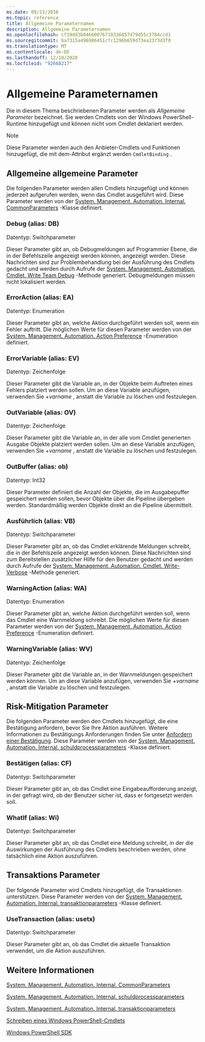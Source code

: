 ```yaml
---
ms.date: 09/13/2016
ms.topic: reference
title: Allgemeine Parameternamen
description: Allgemeine Parameternamen
ms.openlocfilehash: cf39dd3b04660076718336857d79d55c3784ccd1
ms.sourcegitcommit: ba7315a496986451cfc1296b659d73ea2373d3f0
ms.translationtype: MT
ms.contentlocale: de-DE
ms.lasthandoff: 12/10/2020
ms.locfileid: "92668217"
---
```

# <a name="common-parameter-names"></a>Allgemeine Parameternamen

Die in diesem Thema beschriebenen Parameter werden als *Allgemeine Parameter* bezeichnet. Sie werden Cmdlets von der Windows PowerShell-Runtime hinzugefügt und können nicht vom Cmdlet deklariert werden.

> [!NOTE]
> Diese Parameter werden auch den Anbieter-Cmdlets und Funktionen hinzugefügt, die mit dem-Attribut ergänzt werden `CmdletBinding` .

## <a name="general-common-parameters"></a>Allgemeine allgemeine Parameter

Die folgenden Parameter werden allen Cmdlets hinzugefügt und können jederzeit aufgerufen werden, wenn das Cmdlet ausgeführt wird. Diese Parameter werden von der [System. Management. Automation. Internal. CommonParameters](/dotnet/api/System.Management.Automation.Internal.CommonParameters) -Klasse definiert.

### <a name="debug-alias-db"></a>Debug (alias: DB)

Datentyp: Switchparameter

Dieser Parameter gibt an, ob Debugmeldungen auf Programmier Ebene, die in der Befehlszeile angezeigt werden können, angezeigt werden. Diese Nachrichten sind zur Problembehandlung bei der Ausführung des Cmdlets gedacht und werden durch Aufrufe der [System. Management. Automation. Cmdlet. Write Team Debug](/dotnet/api/System.Management.Automation.Cmdlet.WriteDebug) -Methode generiert. Debugmeldungen müssen nicht lokalisiert werden.

### <a name="erroraction-alias-ea"></a>ErrorAction (alias: EA)

Datentyp: Enumeration

Dieser Parameter gibt an, welche Aktion durchgeführt werden soll, wenn ein Fehler auftritt. Die möglichen Werte für diesen Parameter werden von der [System. Management. Automation. Action Preference](/dotnet/api/System.Management.Automation.ActionPreference) -Enumeration definiert.

### <a name="errorvariable-alias-ev"></a>ErrorVariable (alias: EV)

Datentyp: Zeichenfolge

Dieser Parameter gibt die Variable an, in der Objekte beim Auftreten eines Fehlers platziert werden sollen. Um an diese Variable anzufügen, verwenden Sie +*varname* , anstatt die Variable zu löschen und festzulegen.

### <a name="outvariable-alias-ov"></a>OutVariable (alias: OV)

Datentyp: Zeichenfolge

Dieser Parameter gibt die Variable an, in der alle vom Cmdlet generierten Ausgabe Objekte platziert werden sollen. Um an diese Variable anzufügen, verwenden Sie +*varname* , anstatt die Variable zu löschen und festzulegen.

### <a name="outbuffer-alias-ob"></a>OutBuffer (alias: ob)

Datentyp: Int32

Dieser Parameter definiert die Anzahl der Objekte, die im Ausgabepuffer gespeichert werden sollen, bevor Objekte über die Pipeline übergeben werden. Standardmäßig werden Objekte direkt an die Pipeline übermittelt.

### <a name="verbose-alias-vb"></a>Ausführlich (alias: VB)

Datentyp: Switchparameter

Dieser Parameter gibt an, ob das Cmdlet erklärende Meldungen schreibt, die in der Befehlszeile angezeigt werden können. Diese Nachrichten sind zum Bereitstellen zusätzlicher Hilfe für den Benutzer gedacht und werden durch Aufrufe der [System. Management. Automation. Cmdlet. Write-Verbose](/dotnet/api/System.Management.Automation.Cmdlet.WriteVerbose) -Methode generiert.

### <a name="warningaction-alias-wa"></a>WarningAction (alias: WA)

Datentyp: Enumeration

Dieser Parameter gibt an, welche Aktion durchgeführt werden soll, wenn das Cmdlet eine Warnmeldung schreibt. Die möglichen Werte für diesen Parameter werden von der [System. Management. Automation. Action Preference](/dotnet/api/System.Management.Automation.ActionPreference) -Enumeration definiert.

### <a name="warningvariable-alias-wv"></a>WarningVariable (alias: WV)

Datentyp: Zeichenfolge

Dieser Parameter gibt die Variable an, in der Warnmeldungen gespeichert werden können. Um an diese Variable anzufügen, verwenden Sie +*varname* , anstatt die Variable zu löschen und festzulegen.

## <a name="risk-mitigation-parameters"></a>Risk-Mitigation Parameter

Die folgenden Parameter werden den Cmdlets hinzugefügt, die eine Bestätigung anfordern, bevor Sie Ihre Aktion ausführen. Weitere Informationen zu Bestätigungs Anforderungen finden Sie unter [Anfordern einer Bestätigung](./requesting-confirmation-from-cmdlets.md). Diese Parameter werden von der [System. Management. Automation. Internal. schuldprocessparameters](/dotnet/api/System.Management.Automation.Internal.ShouldProcessParameters) -Klasse definiert.

### <a name="confirm-alias-cf"></a>Bestätigen (alias: CF)

Datentyp: Switchparameter

Dieser Parameter gibt an, ob das Cmdlet eine Eingabeaufforderung anzeigt, in der gefragt wird, ob der Benutzer sicher ist, dass er fortgesetzt werden soll.

### <a name="whatif-alias-wi"></a>WhatIf (alias: Wi)

Datentyp: Switchparameter

Dieser Parameter gibt an, ob das Cmdlet eine Meldung schreibt, in der die Auswirkungen der Ausführung des Cmdlets beschrieben werden, ohne tatsächlich eine Aktion auszuführen.

## <a name="transaction-parameters"></a>Transaktions Parameter

Der folgende Parameter wird Cmdlets hinzugefügt, die Transaktionen unterstützen. Diese Parameter werden von der [System. Management. Automation. Internal. transaktionparameters](/dotnet/api/System.Management.Automation.Internal.TransactionParameters) -Klasse definiert.

### <a name="usetransaction-alias-usetx"></a>UseTransaction (alias: usetx)

Datentyp: Switchparameter

Dieser Parameter gibt an, ob das Cmdlet die aktuelle Transaktion verwendet, um die Aktion auszuführen.

## <a name="see-also"></a>Weitere Informationen

[System. Management. Automation. Internal. CommonParameters](/dotnet/api/System.Management.Automation.Internal.CommonParameters)

[System. Management. Automation. Internal. schuldprocessparameters](/dotnet/api/System.Management.Automation.Internal.ShouldProcessParameters)

[System. Management. Automation. Internal. transaktionparameters](/dotnet/api/System.Management.Automation.Internal.TransactionParameters)

[Schreiben eines Windows PowerShell-Cmdlets](./writing-a-windows-powershell-cmdlet.md)

[Windows PowerShell SDK](../windows-powershell-reference.md)
